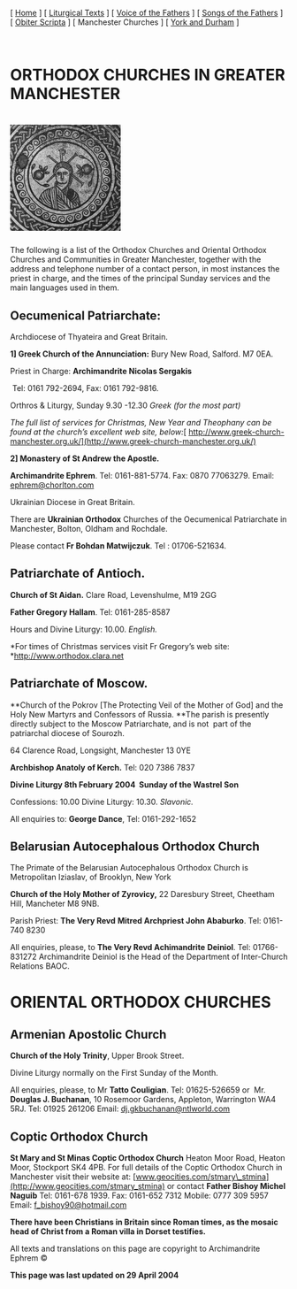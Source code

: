\[ [Home](./) \] \[ [Liturgical Texts](liturgic.md) \] \[ [Voice of the Fathers](voiceof.md) \] \[ [Songs of the Fathers](songsof.md) \] \[ [Obiter Scripta](obiter_scripta.md) \] \[ Manchester Churches \] \[ [York and Durham](york_and_durham.md) \]

 

**ORTHODOX CHURCHES
IN
GREATER MANCHESTER**
====================

**<img src="JC-MOS.gif" width="200" height="192" />**
=====================================================

The following is a list of the Orthodox Churches and Oriental Orthodox Churches and Communities in Greater Manchester, together with the address and telephone number of a contact person, in most instances the priest in charge, and the times of the principal Sunday services and the main languages used in them.

**Oecumenical Patriarchate:**
-----------------------------

Archdiocese of Thyateira and Great Britain.

**1\] Greek Church of the Annunciation:** Bury New Road, Salford. M7 0EA.

Priest in Charge: **Archimandrite Nicolas Sergakis**

 Tel: 0161 792-2694, Fax: 0161 792-9816.

Orthros & Liturgy, Sunday 9.30 -12.30 *Greek (for the most part)*

*The full list of services for Christmas, New Year and Theophany can be found at the church’s excellent web site, below:*[
http://www.greek-church-manchester.org.uk/](http://www.greek-church-manchester.org.uk/)

**2\] Monastery of St Andrew the Apostle.**

**Archimandrite Ephrem**. Tel: 0161-881-5774. Fax: 0870 77063279. Email: [ephrem@chorlton.com](mailto:ephrem@studite.demon.co.uk)

Ukrainian Diocese in Great Britain.

There are **Ukrainian Orthodox** Churches of the Oecumenical Patriarchate in Manchester, Bolton, Oldham and Rochdale.

Please contact **Fr Bohdan Matwijczuk**. Tel : 01706-521634.

**Patriarchate of Antioch.**
----------------------------

**Church of St Aidan.** Clare Road, Levenshulme, M19 2GG

**Father Gregory Hallam**. Tel: 0161-285-8587

Hours and Divine Liturgy: 10.00. *English.*

*For times of Christmas services visit Fr Gregory’s web site:
*<http://www.orthodox.clara.net>

**Patriarchate of Moscow.**
---------------------------

**Church of the Pokrov \[The Protecting Veil of the Mother of God\] and the Holy New Martyrs and Confessors of Russia.
**The parish is presently directly subject to the Moscow Patriarchate, and is not  part of the patriarchal diocese of Sourozh.

64 Clarence Road,
Longsight,
Manchester 13 0YE

**Archbishop Anatoly** **of Kerch.** Tel: 020 7386 7837

**Divine Liturgy
8th February 2004 
Sunday of the Wastrel Son**

Confessions: 10.00
Divine Liturgy: 10.30. *Slavonic.*

All enquiries to: **George Dance**, Tel: 0161-292-1652

**Belarusian Autocephalous Orthodox Church**
--------------------------------------------

The Primate of the Belarusian Autocephalous Orthodox Church is
Metropolitan Iziaslav, of Brooklyn, New York

**Church of the Holy Mother of Zyrovicy,** 22 Daresbury Street, Cheetham Hill, Mancheter M8 9NB.

Parish Priest: **The Very Revd** **Mitred Archpriest John Ababurko**.
Tel: 0161-740 8230

All enquiries, please, to **The Very Revd Achimandrite** **Deiniol**. Tel: 01766-831272
Archimandrite Deiniol is the Head of the Department of Inter-Church Relations BAOC.

ORIENTAL ORTHODOX CHURCHES
==========================

**Armenian Apostolic Church**
-----------------------------

**Church of the Holy Trinity**, Upper Brook Street.

Divine Liturgy normally on the First Sunday of the Month.

All enquiries, please, to Mr **Tatto Couligian**. Tel: 01625-526659
or 
Mr. **Douglas J. Buchanan**,
10 Rosemoor Gardens, Appleton,
Warrington WA4 5RJ. Tel: 01925 261206
Email: [dj.gkbuchanan@ntlworld.com](mmailto:dj.gkbuchanan@ntlworld.com)

**Coptic Orthodox Church**
--------------------------

**St Mary and St Minas Coptic Orthodox Church**
Heaton Moor Road, Heaton Moor,
Stockport SK4 4PB.
For full details of the Coptic Orthodox Church in Manchester visit their website at:
[www.geocities.com/stmary\_stmina](http://www.geocities.com/stmary_stmina)
or contact **Father Bishoy Michel Naguib**
Tel: 0161-678 1939.
Fax: 0161-652 7312 Mobile: 0777 309 5957
Email: [f\_bishoy90@hotmail.com](mmailto:f_bishoy90@hotmail.com)

**There have been Christians in Britain since Roman times, as the mosaic head of Christ from a Roman villa in Dorset testifies.**

All texts and translations on this page are copyright to
Archimandrite Ephrem ©

**This page was last updated on 29 April 2004**
